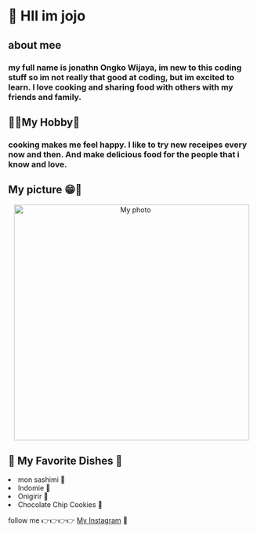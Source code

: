 <h1>👋 HII im jojo </h1>
<h2>about mee</h2>
<h3> my full name is jonathn Ongko Wijaya, im new to this coding stuff so im not really that good at coding, but im excited to learn. I love cooking and sharing food with others with my friends and family.</h3>
<h2>👨‍🍳My Hobby🥞</h2>
<h3>cooking makes me feel happy. I like to try new receipes every now and then. And make delicious food for the people that i know and love.</h3>
<h2>My picture 😁🥖</h2>
<p align="center">
  <img src="https://drive.google.com/uc?export=view&id=10N5ZutitVuApc4Lhke977KEguemFV_bw" alt="My photo" width="480"/>
</p>
<h2>🥗 My Favorite Dishes 🍣</h2>
<li>mon sashimi 🍣 </li>
<li>Indomie 🍜 </li>
<li>Onigirir 🍙 </li>
<li>Chocolate Chip Cookies 🍪 </li>

follow me 👉👉👉👉
<a href="https://www.instagram.com/jonathan_ongk/">My Instagram</a> 🍩
